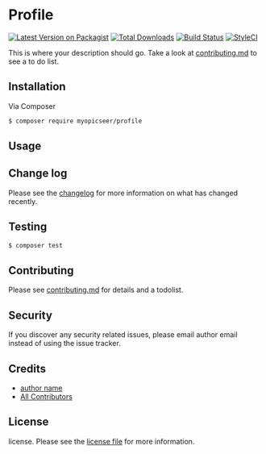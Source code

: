 # Profile

[![Latest Version on Packagist][ico-version]][link-packagist]
[![Total Downloads][ico-downloads]][link-downloads]
[![Build Status][ico-travis]][link-travis]
[![StyleCI][ico-styleci]][link-styleci]

This is where your description should go. Take a look at [contributing.md](contributing.md) to see a to do list.

## Installation

Via Composer

``` bash
$ composer require myopicseer/profile
```

## Usage

## Change log

Please see the [changelog](changelog.md) for more information on what has changed recently.

## Testing

``` bash
$ composer test
```

## Contributing

Please see [contributing.md](contributing.md) for details and a todolist.

## Security

If you discover any security related issues, please email author email instead of using the issue tracker.

## Credits

- [author name][link-author]
- [All Contributors][link-contributors]

## License

license. Please see the [license file](license.md) for more information.

[ico-version]: https://img.shields.io/packagist/v/myopicseer/profile.svg?style=flat-square
[ico-downloads]: https://img.shields.io/packagist/dt/myopicseer/profile.svg?style=flat-square
[ico-travis]: https://img.shields.io/travis/myopicseer/profile/master.svg?style=flat-square
[ico-styleci]: https://styleci.io/repos/12345678/shield

[link-packagist]: https://packagist.org/packages/myopicseer/profile
[link-downloads]: https://packagist.org/packages/myopicseer/profile
[link-travis]: https://travis-ci.org/myopicseer/profile
[link-styleci]: https://styleci.io/repos/12345678
[link-author]: https://github.com/myopicseer
[link-contributors]: ../../contributors
